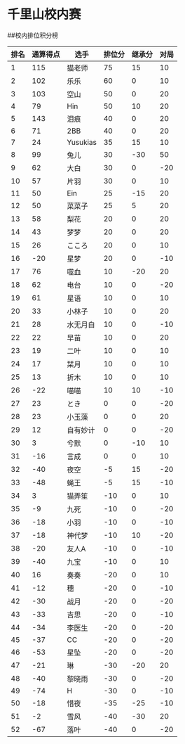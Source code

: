 # 千里山校内赛

##校内排位积分榜

| 排名 | 通算得点   | 选手             | 排位分 | 继承分     | 对局  |
| ---- | ---------- | ---------------- | ------ | ---------- | -------- |
| 1|115|猫老师|75|15|10|-10|10|-10|-10|20|20|-10|20|20|
| 2|102|乐乐|60|0|10|10|-10|20|-10|10|10|20|
| 3|103|空山|50|0|20|20|10|-20|10|-10|20|
| 4|79|Hin|50|10|20|10|20|-20|10|-20|-10|10|20|
| 5|143|泪痕|40|0|20|-10|20|10|
| 6|71|2BB|40|0|20|-10|10|20|-10|10|
| 7|24|Yusukias|35|15|10|10|
| 8|99|兔儿|30|-30|50|10|-10|10|
| 9|62|大白|30|0|-20|20|20|10|
| 10|57|片羽|30|0|10|20|
| 11|50|Ein|25|-15|20|10|10|-10|-20|20|10|10|-10|
| 12|50|菜菜子|25|5|20|
| 13|58|梨花|20|0|20|
| 14|43|梦梦|20|0|20|
| 15|26|こころ|20|0|10|20|-20|10|
| 16|-20|星梦|20|0|-10|20|20|-10|10|10|-20|
| 17|76|噬血|10|-20|20|10|20|-20|
| 18|62|电台|10|0|-20|-20|10|20|20|
| 19|61|星语|10|0|10|20|-10|-10|
| 20|33|小林子|10|0|20|-10|
| 21|28|水无月白|10|0|-10|20
| 22|22|早苗|10|0|20|-10|
| 23|19|二叶|10|0|10|
| 24|17|栞月|10|0|10|
| 25|13|折木|10|0|10|
| 26|-22|喵喵|10|10|-10|10
| 27|23|とき|0|0|-20|20|20|-20|
| 28|23|小玉藻|0|0|20|-20
| 29|12|自有妙计|0|0|-20|-10|10|20|
| 30|3|兮默|0|-10|10|
| 31|-16|言成|0|0|10|-10
| 32|-40|夜空|-5|15|-20|10|-20|20|20|-20|-10|
| 33|-48|蝇王|-5|15|-10|-10
| 34|3|猫弄笙|-10|0|10|-20|-20|20|
| 35|-9|九死|-10|0|-20|-10|20|
| 36|-18|小羽|-10|0|-10|
| 37|-18|神代梦|-10|10|-20|-20|20|
| 38|-20|友人A|-10|0|-10|
| 39|-40|九宝|-10|0|10|-20
| 40|16|奏奏|-20|0|10|20|-10|-20|-20|
| 41|-12|穗|-20|0|-10|-20|-10|20|
| 42|-30|战月|-20|0|-20|
| 43|-33|吉思|-20|0|-10|-10
| 44|-34|李医生|-20|0|-20|
| 45|-37|CC|-20|0|-20|
| 46|-53|星坠|-20|0|-20|
| 47|-21|琳|-30|-20|20|-20|10|-10|-10|
| 48|-40|黎晓雨|-30|0|-20|-10|-20|20|-10|20|-10|
| 49|-74|H|-30|0|-10|-20
| 50|-18|惜夜|-35|-25|-10|
| 51|-2|雪风|-40|-30|20|20|-10|-10|10|-20|-20|10|-10|
| 52|-67|落叶|-40|0|-20|-20|

